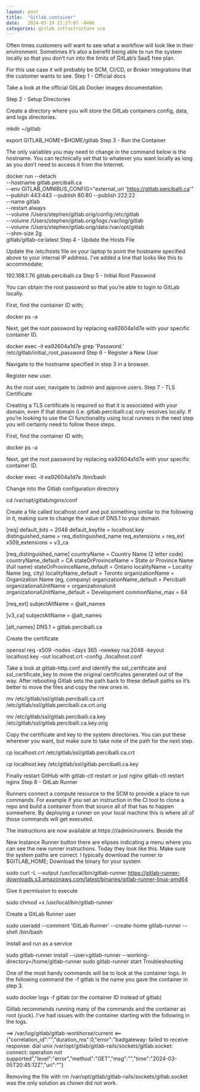 ```yaml
---
layout: post
title:  "Gitlab container"
date:   2024-05-19 21:27:07 -0400
categories: gitlab infrastructure scm
---
```

Often times customers will want to see what a workflow will look like in their environment. Sometimes it’s also a benefit being able to run the system locally so that you don’t run into the limits of GitLab’s SaaS free plan.

For this use case it will probably be SCM, CI/CD, or Broker integrations that the customer wants to see. 
Step 1 - Official docs

Take a look at the official GitLab Docker images documentation.

 

 
Step 2 - Setup Directories

Create a directory where you will store the GitLab containers config, data, and logs directories.

mkdir ~/gitlab

export GITLAB_HOME=$HOME/gitlab
Step 3 - Run the Container

The only variables you may need to change in the command below is the hostname. You can technically set that to whatever you want locally as long as you don’t need to access it from the Internet.

docker run --detach \
  --hostname gitlab.perciballi.ca \
  --env GITLAB_OMNIBUS_CONFIG="external_url 'https://gitlab.perciballi.ca'" \
  --publish 443:443 --publish 80:80 --publish 222:22 \
  --name gitlab \
  --restart always \
  --volume /Users/stephen/gitlab.orig/config:/etc/gitlab \
  --volume /Users/stephen/gitlab.orig/logs:/var/log/gitlab \
  --volume /Users/stephen/gitlab.orig/data:/var/opt/gitlab \
  --shm-size 2g \
  gitlab/gitlab-ce:latest
Step 4 - Update the Hosts File

Update the /etc/hosts file on your laptop to point the hostname specified above to your internal IP address. I’ve added a line that looks like this to accommodate;

192.168.1.76 gitlab.perciballi.ca
Step 5 - Initial Root Password

You can obtain the root password so that you’re able to login to GitLab locally.

First, find the container ID with;

docker ps -a

Next, get the root password by replacing ea92604a1d7e with your specific container ID.

docker exec -it ea92604a1d7e grep 'Password:' /etc/gitlab/initial_root_password
Step 6 - Register a New User

Navigate to the hostname specified in step 3 in a browser.

Register new user.

As the root user, navigate to /admin and approve users.
Step 7 - TLS Certificate

Creating a TLS certificate is required so that it is associated with your domain, even if that domain (i.e. gitlab.perciballi.ca) only resolves locally. If you’re looking to use the CI functionality using local runners in the next step you will certainly need to follow these steps.

First, find the container ID with;

docker ps -a

Next, get the root password by replacing ea92604a1d7e with your specific container ID.

docker exec -it ea92604a1d7e /bin/bash

Change into the Gitlab configuration directory

cd /var/opt/gitlab/nginx/conf

Create a file called localhost.conf and put something similar to the following in it, making sure to change the value of DNS.1 to your domain.

[req]
default_bits       = 2048
default_keyfile    = localhost.key
distinguished_name = req_distinguished_name
req_extensions     = req_ext
x509_extensions    = v3_ca

[req_distinguished_name]
countryName                 = Country Name (2 letter code)
countryName_default         = CA
stateOrProvinceName         = State or Province Name (full name)
stateOrProvinceName_default = Ontario
localityName                = Locality Name (eg, city)
localityName_default        = Toronto
organizationName            = Organization Name (eg, company)
organizationName_default    = Perciballi
organizationalUnitName      = organizationalunit
organizationalUnitName_default = Development
commonName_max              = 64

[req_ext]
subjectAltName = @alt_names

[v3_ca]
subjectAltName = @alt_names

[alt_names]
DNS.1   = gitlab.perciballi.ca

Create the certificate

openssl req -x509 -nodes -days 365 -newkey rsa:2048 -keyout localhost.key -out localhost.crt -config ./localhost.conf

Take a look at gitlab-http.conf and identify the ssl_certificate and ssl_certificate_key to move the original certificates generated out of the way. After rebooting Gitlab sets the path back to these default paths so it’s better to move the files and copy the new ones in.

mv /etc/gitlab/ssl/gitlab.perciballi.ca.crt /etc/gitlab/ssl/gitlab.perciballi.ca.crt.orig

mv /etc/gitlab/ssl/gitlab.perciballi.ca.key /etc/gitlab/ssl/gitlab.perciballi.ca.key.orig

Copy the certificate and key to the system directories. You can put these wherever you want, but make sure to take note of the path for the next step.

cp localhost.crt /etc/gitlab/ssl/gitlab.perciballi.ca.crt

cp localhost.key /etc/gitlab/ssl/gitlab.perciballi.ca.key

Finally restart GitHub with gitlab-ctl restart or just nginx gitlab-ctl restart nginx
Step 8 - GitLab Runner

Runners connect a compute resource to the SCM to provide a place to run commands. For example if you set an instruction in the CI tool to clone a repo and build a container from that source all of that has to happen somewhere. By deploying a runner on your local machine this is where all of those commands will get executed.

The instructions are now available at https://<your instance domain>/admin/runners. Beside the 

New Instance Runner button there are elipses indicating a menu where you can see the new runner instructions. Today they look like this. Make sure the system paths are correct. I typically download the runner to $GITLAB_HOME;
Download the binary for your system

sudo curl -L --output /usr/local/bin/gitlab-runner https://gitlab-runner-downloads.s3.amazonaws.com/latest/binaries/gitlab-runner-linux-amd64

Give it permission to execute

sudo chmod +x /usr/local/bin/gitlab-runner

Create a GitLab Runner user

sudo useradd --comment 'GitLab Runner' --create-home gitlab-runner --shell /bin/bash

Install and run as a service

sudo gitlab-runner install --user=gitlab-runner --working-directory=/home/gitlab-runner
sudo gitlab-runner start
Troubleshooting

One of the most handy commands will be to look at the container logs. In the following command the -f gitlab is the name you gave the container in step 3.

sudo docker logs -f gitlab (or the container ID instead of gitlab)

Gitlab recommends running many of the commands and the container as root (yuck). I’ve had issues with the container starting with the following in the logs.

==> /var/log/gitlab/gitlab-workhorse/current <==
{"correlation_id":"","duration_ms":0,"error":"badgateway: failed to receive response: dial unix /var/opt/gitlab/gitlab-rails/sockets/gitlab.socket: connect: operation not supported","level":"error","method":"GET","msg":"","time":"2024-03-05T20:45:12Z","uri":""}

Removing the file with rm /var/opt/gitlab/gitlab-rails/sockets/gitlab.socket was the only solution as chown did not work.